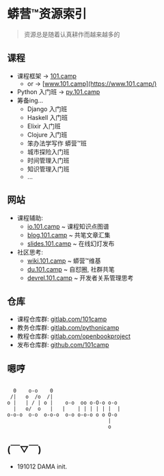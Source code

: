 # 蟒营™资源索引
> 资源总是随着认真耕作而越来越多的

## 课程

- 课程框架 -> [101.camp](https://101.camp/)
    + or -> [www.101.camp](https://www.101.camp/)
- Python 入门班 -> [py.101.camp](https://py.101.camp/)
- 筹备ing...
    + Django 入门班
    + Haskell 入门班
    + Elixir 入门班
    + Clojure 入门班
    + 笨办法学写作 蟒营™班
    + 城市探险入门班
    + 时间管理入门班
    + 知识管理入门班
    + ...

## 网站

- 课程辅助:
    + [io.101.camp](https://io.101.camp/) ~ 课程知识点图谱
    + [blog.101.camp](https://blog.101.camp/) ~ 共笔文章汇集
    + [slides.101.camp](https://slides.101.camp/#/title-slide) ~ 在线幻灯发布
- 社区思考:
    + [wiki.101.camp](https://wiki.101.camp/) ~ 蟒营™维基
    + [du.101.camp](https://du.101.camp/) ~ 自怼圈, 社群共笔
    + [devrel.101.camp](https://devrel.101.camp/) ~ 开发者关系管理思考


## 仓库

- 课程仓库群: [gitlab.com/101camp](https://gitlab.com/101camp)
- 教务仓库群: [gitlab.com/pythonicamp](https://gitlab.com/pythonicamp)
- 教程仓库群: [gitlab.com/openbookproject](https://gitlab.com/openbookproject)
- 发布仓库群: [github.com/101camp](https://github.com/101camp)

## 嗯哼


```

  0    o-o    0
 /|   o  /o  /|
o |   | / | o |    o-o  oo o-O-o o-o
  |   o/  o   |   |    | | | | | |  |
o-o-o  o-o  o-o-o  o-o o-o-o o o O-o
                                 |
                                 o
```

## (￣▽￣)

- 191012 DAMA init.